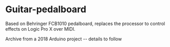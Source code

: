 # Guitar-pedalboard
Based on Behringer FCB1010 pedalboard, replaces the processor to control effects on Logic Pro X over MIDI. 

Archive from a 2018 Arduino project 
-- details to follow 
